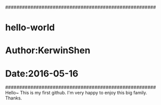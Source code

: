 ######################################################
# hello-world
# Author:KerwinShen
# Date:2016-05-16
######################################################
Hello~
  This is my first github.
  I'm very happy to enjoy this big family.
Thanks.
